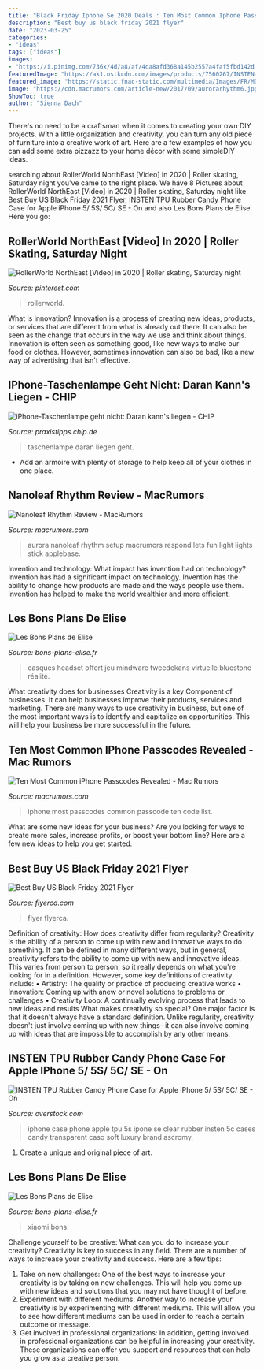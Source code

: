 ```yaml
---
title: "Black Friday Iphone Se 2020 Deals : Ten Most Common Iphone Passcodes Revealed"
description: "Best buy us black friday 2021 flyer"
date: "2023-03-25"
categories:
- "ideas"
tags: ["ideas"]
images:
- "https://i.pinimg.com/736x/4d/a8/af/4da8afd368a145b2557a4faf5fbd142d.jpg"
featuredImage: "https://ak1.ostkcdn.com/images/products/7560267/INSTEN-TPU-Phone-Case-Cover-for-Apple-iPhone-5-5S-e0bacc78-2951-4c6d-bf28-6dd151c61d10_600.jpg"
featured_image: "https://static.fnac-static.com/multimedia/Images/FR/MDM/08/7d/b2/11697416/1505-1/tsp20200724130645/Casque-de-realite-virtuelle-HTC-Vive-Cosmos.jpg"
image: "https://cdn.macrumors.com/article-new/2017/09/aurorarhythm6.jpg?retina"
ShowToc: true
author: "Sienna Dach"
---
```



There's no need to be a craftsman when it comes to creating your own DIY projects. With a little organization and creativity, you can turn any old piece of furniture into a creative work of art. Here are a few examples of how you can add some extra pizzazz to your home décor with some simpleDIY ideas.

	

		
searching about RollerWorld NorthEast [Video] in 2020 | Roller skating, Saturday night you've came to the right place. We have 8 Pictures about RollerWorld NorthEast [Video] in 2020 | Roller skating, Saturday night like Best Buy US Black Friday 2021 Flyer, INSTEN TPU Rubber Candy Phone Case for Apple iPhone 5/ 5S/ 5C/ SE - On and also Les Bons Plans de Elise. Here you go:
		
    
## RollerWorld NorthEast [Video] In 2020 | Roller Skating, Saturday Night

<img loading=lazy src="https://i.pinimg.com/736x/4d/a8/af/4da8afd368a145b2557a4faf5fbd142d.jpg" onerror="this.onerror=null;this.src='https://tse2.mm.bing.net/th?id=OIP.gRNUPMzvrs53XiBpNwy_rgHaEK&amp;pid=15.1';" alt="RollerWorld NorthEast [Video] in 2020 | Roller skating, Saturday night">

_Source: pinterest.com_

>rollerworld. 

	

What is innovation?
Innovation is a process of creating new ideas, products, or services that are different from what is already out there. It can also be seen as the change that occurs in the way we use and think about things. Innovation is often seen as something good, like new ways to make our food or clothes. However, sometimes innovation can also be bad, like a new way of advertising that isn't effective.

    
## IPhone-Taschenlampe Geht Nicht: Daran Kann&#039;s Liegen - CHIP

<img loading=lazy src="https://media-video.chip.de/f6876ff40f5a74303c2b874c26eeb219bb08a0e6/23538b755e675f2b2833abfc37e262665b8aa301/POSTER_USER/v0/1603453916702-1_ni0zx3ph.jpeg" onerror="this.onerror=null;this.src='https://tse4.mm.bing.net/th?id=OIP.vtUeFZlbPVgdUdSeYpeVHAHaEK&amp;pid=15.1';" alt="iPhone-Taschenlampe geht nicht: Daran kann&#039;s liegen - CHIP">

_Source: praxistipps.chip.de_

>taschenlampe daran liegen geht. 

	

- Add an armoire with plenty of storage to help keep all of your clothes in one place.

    
## Nanoleaf Rhythm Review - MacRumors

<img loading=lazy src="https://cdn.macrumors.com/article-new/2017/09/aurorarhythm6.jpg?retina" onerror="this.onerror=null;this.src='https://tse3.mm.bing.net/th?id=OIP.Pr6G1K1ULtFYpFnl2eNazgHaFj&amp;pid=15.1';" alt="Nanoleaf Rhythm Review - MacRumors">

_Source: macrumors.com_

>aurora nanoleaf rhythm setup macrumors respond lets fun light lights stick applebase. 

	

Invention and technology: What impact has invention had on technology?
Invention has had a significant impact on technology. Invention has the ability to change how products are made and the ways people use them. invention has helped to make the world wealthier and more efficient.

    
## Les Bons Plans De Elise

<img loading=lazy src="https://static.fnac-static.com/multimedia/Images/FR/MDM/08/7d/b2/11697416/1505-1/tsp20200724130645/Casque-de-realite-virtuelle-HTC-Vive-Cosmos.jpg" onerror="this.onerror=null;this.src='https://tse3.mm.bing.net/th?id=OIP.bKRl_ibKX--l4FtwHlCPvQHaCj&amp;pid=15.1';" alt="Les Bons Plans de Elise">

_Source: bons-plans-elise.fr_

>casques headset offert jeu mindware tweedekans virtuelle bluestone réalité. 

	

What creativity does for businesses
Creativity is a key Component of businesses. It can help businesses improve their products, services and marketing. There are many ways to use creativity in business, but one of the most important ways is to identify and capitalize on opportunities. This will help your business be more successful in the future.

    
## Ten Most Common IPhone Passcodes Revealed - Mac Rumors

<img loading=lazy src="http://cdn.macrumors.com/article-new/2011/06/passcode_frequency.jpg?retina" onerror="this.onerror=null;this.src='https://tse4.mm.bing.net/th?id=OIP.j1Ugr34ctOEbuEOfoYGLCwHaFv&amp;pid=15.1';" alt="Ten Most Common iPhone Passcodes Revealed - Mac Rumors">

_Source: macrumors.com_

>iphone most passcodes common passcode ten code list. 

	

What are some new ideas for your business?
Are you looking for ways to create more sales, increase profits, or boost your bottom line? Here are a few new ideas to help you get started.

    
## Best Buy US Black Friday 2021 Flyer

<img loading=lazy src="https://www.flyerca.com/wp-content/uploads/2020/03/Blog6.jpg" onerror="this.onerror=null;this.src='https://tse2.mm.bing.net/th?id=OIP.wMO0I349Y8FQmC1-cLI4OAHaHw&amp;pid=15.1';" alt="Best Buy US Black Friday 2021 Flyer">

_Source: flyerca.com_

>flyer flyerca. 

	

Definition of creativity: How does creativity differ from regularity?
Creativity is the ability of a person to come up with new and innovative ways to do something. It can be defined in many different ways, but in general, creativity refers to the ability to come up with new and innovative ideas. This varies from person to person, so it really depends on what you're looking for in a definition. However, some key definitions of creativity include: • Artistry: The quality or practice of producing creative works • Innovation: Coming up with anew or novel solutions to problems or challenges • Creativity Loop: A continually evolving process that leads to new ideas and results 
What makes creativity so special? One major factor is that it doesn't always have a standard definition. Unlike regularity, creativity doesn't just involve coming up with new things- it can also involve coming up with ideas that are impossible to accomplish by any other means.

    
## INSTEN TPU Rubber Candy Phone Case For Apple IPhone 5/ 5S/ 5C/ SE - On

<img loading=lazy src="https://ak1.ostkcdn.com/images/products/7560267/INSTEN-TPU-Phone-Case-Cover-for-Apple-iPhone-5-5S-e0bacc78-2951-4c6d-bf28-6dd151c61d10_600.jpg" onerror="this.onerror=null;this.src='https://tse2.mm.bing.net/th?id=OIP._GVbjcIPofk1IxzSzj0LdQHaHa&amp;pid=15.1';" alt="INSTEN TPU Rubber Candy Phone Case for Apple iPhone 5/ 5S/ 5C/ SE - On">

_Source: overstock.com_

>iphone case phone apple tpu 5s ipone se clear rubber insten 5c cases candy transparent caso soft luxury brand ascromy. 

	

1. Create a unique and original piece of art.

    
## Les Bons Plans De Elise

<img loading=lazy src="https://www.bons-plans-elise.fr/wp-content/uploads/2020/12/1226390105.png" onerror="this.onerror=null;this.src='https://tse1.mm.bing.net/th?id=OIP.A1vFBHFZ_CX-iHndrPtMlAHaHa&amp;pid=15.1';" alt="Les Bons Plans de Elise">

_Source: bons-plans-elise.fr_

>xiaomi bons. 

	

Challenge yourself to be creative: What can you do to increase your creativity?
Creativity is key to success in any field. There are a number of ways to increase your creativity and success. Here are a few tips: 
1. Take on new challenges: One of the best ways to increase your creativity is by taking on new challenges. This will help you come up with new ideas and solutions that you may not have thought of before. 
2. Experiment with different mediums: Another way to increase your creativity is by experimenting with different mediums. This will allow you to see how different mediums can be used in order to reach a certain outcome or message. 
3. Get involved in professional organizations: In addition, getting involved in professional organizations can be helpful in increasing your creativity. These organizations can offer you support and resources that can help you grow as a creative person.

